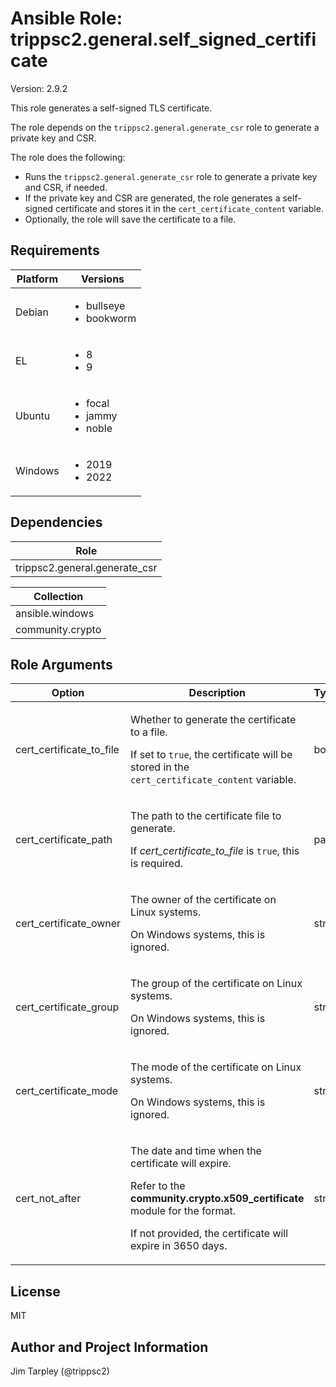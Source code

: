 <!-- BEGIN_ANSIBLE_DOCS -->

# Ansible Role: trippsc2.general.self_signed_certificate
Version: 2.9.2

This role generates a self-signed TLS certificate.

The role depends on the `trippsc2.general.generate_csr` role to generate a private key and CSR.

The role does the following:
  - Runs the `trippsc2.general.generate_csr` role to generate a private key and CSR, if needed.
  - If the private key and CSR are generated, the role generates a self-signed certificate and stores it in the `cert_certificate_content` variable.
  - Optionally, the role will save the certificate to a file.


## Requirements

| Platform | Versions |
| -------- | -------- |
| Debian | <ul><li>bullseye</li><li>bookworm</li></ul> |
| EL | <ul><li>8</li><li>9</li></ul> |
| Ubuntu | <ul><li>focal</li><li>jammy</li><li>noble</li></ul> |
| Windows | <ul><li>2019</li><li>2022</li></ul> |

## Dependencies
| Role |
| ---- |
| trippsc2.general.generate_csr |

| Collection |
| ---------- |
| ansible.windows |
| community.crypto |

## Role Arguments
|Option|Description|Type|Required|Choices|Default|
|---|---|---|---|---|---|
| cert_certificate_to_file | <p>Whether to generate the certificate to a file.</p><p>If set to `true`, the certificate will be stored in the `cert_certificate_content` variable.</p> | bool | no |  | True |
| cert_certificate_path | <p>The path to the certificate file to generate.</p><p>If *cert_certificate_to_file* is `true`, this is required.</p> | path | no |  |  |
| cert_certificate_owner | <p>The owner of the certificate on Linux systems.</p><p>On Windows systems, this is ignored.</p> | str | no |  | root |
| cert_certificate_group | <p>The group of the certificate on Linux systems.</p><p>On Windows systems, this is ignored.</p> | str | no |  | root |
| cert_certificate_mode | <p>The mode of the certificate on Linux systems.</p><p>On Windows systems, this is ignored.</p> | str | no |  | 0644 |
| cert_not_after | <p>The date and time when the certificate will expire.</p><p>Refer to the **community.crypto.x509_certificate** module for the format.</p><p>If not provided, the certificate will expire in 3650 days.</p> | str | no |  |  |


## License
MIT

## Author and Project Information
Jim Tarpley (@trippsc2)
<!-- END_ANSIBLE_DOCS -->
